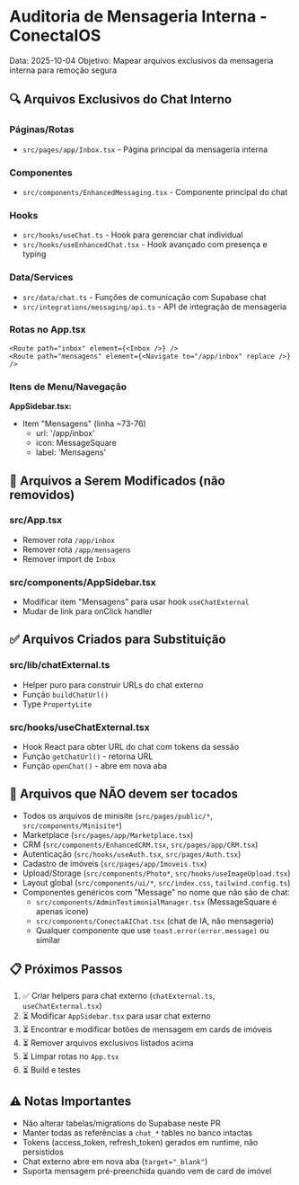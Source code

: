 # Auditoria de Mensageria Interna - ConectaIOS

Data: 2025-10-04
Objetivo: Mapear arquivos exclusivos da mensageria interna para remoção segura

## 🔍 Arquivos Exclusivos do Chat Interno

### Páginas/Rotas
- `src/pages/app/Inbox.tsx` - Página principal da mensageria interna

### Componentes
- `src/components/EnhancedMessaging.tsx` - Componente principal do chat

### Hooks
- `src/hooks/useChat.ts` - Hook para gerenciar chat individual
- `src/hooks/useEnhancedChat.tsx` - Hook avançado com presença e typing

### Data/Services
- `src/data/chat.ts` - Funções de comunicação com Supabase chat
- `src/integrations/messaging/api.ts` - API de integração de mensageria

### Rotas no App.tsx
```tsx
<Route path="inbox" element={<Inbox />} />
<Route path="mensagens" element={<Navigate to="/app/inbox" replace />} />
```

### Itens de Menu/Navegação
**AppSidebar.tsx:**
- Item "Mensagens" (linha ~73-76)
  - url: '/app/inbox'
  - icon: MessageSquare
  - label: 'Mensagens'

## 🔄 Arquivos a Serem Modificados (não removidos)

### src/App.tsx
- Remover rota `/app/inbox`
- Remover rota `/app/mensagens`
- Remover import de `Inbox`

### src/components/AppSidebar.tsx
- Modificar item "Mensagens" para usar hook `useChatExternal`
- Mudar de link para onClick handler

## ✅ Arquivos Criados para Substituição

### src/lib/chatExternal.ts
- Helper puro para construir URLs do chat externo
- Função `buildChatUrl()`
- Type `PropertyLite`

### src/hooks/useChatExternal.tsx
- Hook React para obter URL do chat com tokens da sessão
- Função `getChatUrl()` - retorna URL
- Função `openChat()` - abre em nova aba

## 🚫 Arquivos que NÃO devem ser tocados

- Todos os arquivos de minisite (`src/pages/public/*`, `src/components/Minisite*`)
- Marketplace (`src/pages/app/Marketplace.tsx`)
- CRM (`src/components/EnhancedCRM.tsx`, `src/pages/app/CRM.tsx`)
- Autenticação (`src/hooks/useAuth.tsx`, `src/pages/Auth.tsx`)
- Cadastro de imóveis (`src/pages/app/Imoveis.tsx`)
- Upload/Storage (`src/components/Photo*`, `src/hooks/useImageUpload.tsx`)
- Layout global (`src/components/ui/*`, `src/index.css`, `tailwind.config.ts`)
- Componentes genéricos com "Message" no nome que não são de chat:
  - `src/components/AdminTestimonialManager.tsx` (MessageSquare é apenas ícone)
  - `src/components/ConectaAIChat.tsx` (chat de IA, não mensageria)
  - Qualquer componente que use `toast.error(error.message)` ou similar

## 📋 Próximos Passos

1. ✅ Criar helpers para chat externo (`chatExternal.ts`, `useChatExternal.tsx`)
2. ⏳ Modificar `AppSidebar.tsx` para usar chat externo
3. ⏳ Encontrar e modificar botões de mensagem em cards de imóveis
4. ⏳ Remover arquivos exclusivos listados acima
5. ⏳ Limpar rotas no `App.tsx`
6. ⏳ Build e testes

## ⚠️ Notas Importantes

- Não alterar tabelas/migrations do Supabase neste PR
- Manter todas as referências a `chat_*` tables no banco intactas
- Tokens (access_token, refresh_token) gerados em runtime, não persistidos
- Chat externo abre em nova aba (`target="_blank"`)
- Suporta mensagem pré-preenchida quando vem de card de imóvel
